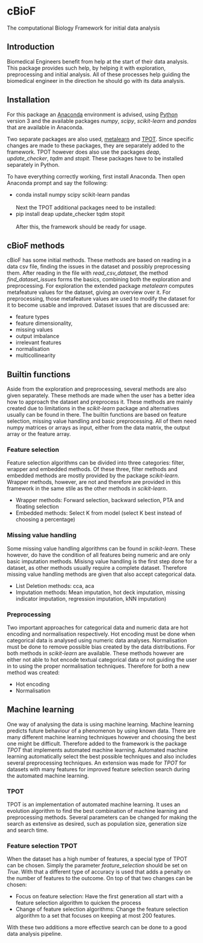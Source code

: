 # cBioF
The computational Biology Framework for initial data analysis

## Introduction
Biomedical Engineers benefit from help at the start of their data analysis. This package provides such help, by helping it with exploration, preprocessing and initial analysis. All of these processes help guiding the biomedical engineer in the direction he should go with its data analysis.

## Installation
For this package an [Anaconda](https://www.anaconda.com/download/) environment is advised, using [Python](https://www.python.org/downloads/) version 3 and the available packages *numpy*, *scipy*, *scikit-learn* and *pandas* that are available in Anaconda.

Two separate packages are also used, [metalearn](https://github.com/byu-dml/metalearn) and [TPOT](https://github.com/EpistasisLab/tpot). Since specific changes are made to these packages, they are separately added to the framework. TPOT however does also use the packages *deap*, *update_checker*, *tqdm* and *stopit*. These packages have to be installed separately in Python.

To have everything correctly working, first install Anaconda. Then open Anaconda prompt and say the following:
- conda install numpy scipy scikit-learn pandas<br /> <br />
Next the TPOT additional packages need to be installed:
- pip install deap update_checker tqdm stopit<br /> <br />
After this, the framework should be ready for usage.

## cBioF methods
cBioF has some initial methods. These methods are based on reading in a data csv file, finding the issues in the dataset and possibly preprocessing them. After reading in the file with *read_csv_dataset*, the method *find_dataset_issues* forms the basics, combining both the exploration and preprocessing. For exploration the extended package *metalearn* computes metafeature values for the dataset, giving an overview over it. For preprocessing, those metafeature values are used to modify the dataset for it to become usable and improved. Dataset issues that are discussed are:

- feature types
- feature dimensionality,
- missing values 
- output imbalance
- irrelevant features
- normalisation
- multicollinearity

## Builtin functions
Aside from the exploration and preprocessing, several methods are also given separately. These methods are made when the user has a better idea how to approach the dataset and preprocess it. These methods are mainly created due to limitations in the *scikit-learn* package and alternatives usually can be found in there. The builtin functions are based on feature selection, missing value handling and basic preprocessing. All of them need numpy matrices or arrays as input, either from the data matrix, the output array or the feature array.

### Feature selection
Feature selection algorithms can be divided into three categories: filter, wrapper and embedded methods. Of these three, filter methods and embedded methods are mostly provided by the package *scikit-learn*. Wrapper methods, however, are not and therefore are provided in this framework in the same stile as the other methods in *scikit-learn*.
- Wrapper methods: Forward selection, backward selection, PTA and floating selection
- Embedded methods: Select K from model (select K best instead of choosing a percentage)

### Missing value handling
Some missing value handling algorithms can be found in *scikit-learn*. These however, do have the condition of all features being numeric and are only basic imputation methods. Misisng value handling is the first step done for a dataset, as other methods usually require a complete dataset. Therefore missing value handling methods are given that also accept categorical data.
- List Deletion methods: cca, aca
- Imputation methods: Mean imputation, hot deck imputation, missing indicator imputation, regression imputation, kNN imputation)

### Preprocessing
Two important approaches for categorical data and numeric data are hot encoding and normalisation respectively. Hot encoding must be done when categorical data is analysed using numeric data analyses. Normalisation must be done to remove possible bias created by the data distributions. For both methods in *scikit-learn* are available. These methods however are either not able to hot encode textual categorical data or not guiding the user in to using the proper normalisation techniques. Therefore for both a new method was created:
- Hot encoding
- Normalisation

## Machine learning
One way of analysing the data is using machine learning. Machine learning predicts future behaviour of a phenomenon by using known data. There are many different machine learning techniques however and choosing the best one might be difficult. Therefore added to the framework is the package *TPOT* that implements automated machine learning. Automated machine learning automatically select the best possible techniques and also includes several preprocessing techniques. An extension was made for *TPOT* for datasets with many features for improved feature selection search during the automated machine learning.

### TPOT
TPOT is an implementation of automated machine learning. It uses an evolution algorithm to find the best combination of machine learning and preprocessing methods. Several parameters can be changed for making the search as extensive as desired, such as population size, generation size and search time.

### Feature selection TPOT
When the dataset has a high number of features, a special type of TPOT can be chosen. Simply the parameter *feature_selection* should be set on *True*. With that a different type of accuracy is used that adds a penalty on the number of features to the outcome. On top of that two changes can be chosen:

- Focus on feature selection: Have the first generation all start with a feature selection algorithm to quicken the process
- Change of feature selection algorithms: Change the feature selection algorithm to a set that focuses on keeping at most 200 features.

With these two additions a more effective search can be done to a good data analysis pipeline.

